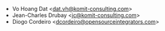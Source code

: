 - Vo Hoang Dat \<<dat.vh@komit-consulting.com>\>
- Jean-Charles Drubay \<<jc@komit-consulting.com>\>
- Diogo Cordeiro \<<dcordeiro@opensourceintegrators.com>\>
